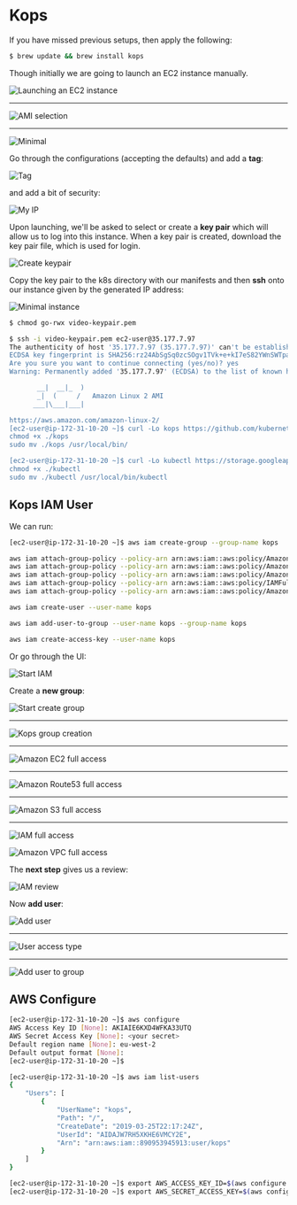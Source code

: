 # Kops

If you have missed previous setups, then apply the following:

```bash
$ brew update && brew install kops
```

Though initially we are going to launch an EC2 instance manually.

![Launching an EC2 instance](../images/launching-an-ec2-instance.png)

---

![AMI selection](../images/ami-selection.png)

---

![Minimal](../images/minimal.png)

Go through the configurations (accepting the defaults) and add a **tag**:

![Tag](../images/tag.png)

and add a bit of security:

![My IP](../images/my-ip.png)

Upon launching, we'll be asked to select or create a **key pair** which will allow us to log into this instance. When a key pair is created, download the key pair file, which is used for login.

![Create keypair](../images/create-keypair.png)

Copy the key pair to the k8s directory with our manifests and then **ssh** onto our instance given by the generated IP address:

![Minimal instance](../images/minimal-instance.png)

```bash
$ chmod go-rwx video-keypair.pem
```

```bash
$ ssh -i video-keypair.pem ec2-user@35.177.7.97
The authenticity of host '35.177.7.97 (35.177.7.97)' can't be established.
ECDSA key fingerprint is SHA256:rz24AbSgSq0zcSOgv1TVk+e+kI7eS82YWnSWTpa2dcw.
Are you sure you want to continue connecting (yes/no)? yes
Warning: Permanently added '35.177.7.97' (ECDSA) to the list of known hosts.

       __|  __|_  )
       _|  (     /   Amazon Linux 2 AMI
      ___|\___|___|

https://aws.amazon.com/amazon-linux-2/
[ec2-user@ip-172-31-10-20 ~]$ curl -Lo kops https://github.com/kubernetes/kops/releases/download/$(curl -s https://api.github.com/repos/kubernetes/kops/releases/latest | grep tag_name | cut -d '"' -f 4)/kops-linux-amd64
chmod +x ./kops
sudo mv ./kops /usr/local/bin/

[ec2-user@ip-172-31-10-20 ~]$ curl -Lo kubectl https://storage.googleapis.com/kubernetes-release/release/$(curl -s https://storage.googleapis.com/kubernetes-release/release/stable.txt)/bin/linux/amd64/kubectl
chmod +x ./kubectl
sudo mv ./kubectl /usr/local/bin/kubectl
```

## Kops IAM User

We can run:

```bash
[ec2-user@ip-172-31-10-20 ~]$ aws iam create-group --group-name kops

aws iam attach-group-policy --policy-arn arn:aws:iam::aws:policy/AmazonEC2FullAccess --group-name kops
aws iam attach-group-policy --policy-arn arn:aws:iam::aws:policy/AmazonRoute53FullAccess --group-name kops
aws iam attach-group-policy --policy-arn arn:aws:iam::aws:policy/AmazonS3FullAccess --group-name kops
aws iam attach-group-policy --policy-arn arn:aws:iam::aws:policy/IAMFullAccess --group-name kops
aws iam attach-group-policy --policy-arn arn:aws:iam::aws:policy/AmazonVPCFullAccess --group-name kops

aws iam create-user --user-name kops

aws iam add-user-to-group --user-name kops --group-name kops

aws iam create-access-key --user-name kops
```

Or go through the UI:

![Start IAM](../images/start-iam.png)

Create a **new group**:

![Start create group](../images/start-create-group.png)

---

![Kops group creation](../images/kops-group-creation.png)

---

![Amazon EC2 full access](../images/amazon-ec2-full-access.png)

---

![Amazon Route53 full access](../images/amazon-route53-full-access.png)

---

![Amazon S3 full access](../images/amazon-s3-full-access.png)

---

![IAM full access](../images/iam-full-access.png)

![Amazon VPC full access](../images/amazon-vpc-full-access.png)

The **next step** gives us a review:

![IAM review](../images/iam-review.png)

Now **add user**:

![Add user](../images/add-user.png)

---

![User access type](../images/user-access-type.png)

---

![Add user to group](../images/add-user-to-group.png)

## AWS Configure

```bash
[ec2-user@ip-172-31-10-20 ~]$ aws configure
AWS Access Key ID [None]: AKIAIE6KXD4WFKA33UTQ
AWS Secret Access Key [None]: <your secret>
Default region name [None]: eu-west-2
Default output format [None]:
[ec2-user@ip-172-31-10-20 ~]$
```

```bash
[ec2-user@ip-172-31-10-20 ~]$ aws iam list-users
{
    "Users": [
        {
            "UserName": "kops",
            "Path": "/",
            "CreateDate": "2019-03-25T22:17:24Z",
            "UserId": "AIDAJW7RH5XKHE6VMCY2E",
            "Arn": "arn:aws:iam::890953945913:user/kops"
        }
    ]
}
```

```bash
[ec2-user@ip-172-31-10-20 ~]$ export AWS_ACCESS_KEY_ID=$(aws configure get aws_access_key_id)
[ec2-user@ip-172-31-10-20 ~]$ export AWS_SECRET_ACCESS_KEY=$(aws configure get aws_secret_access_key)
```

